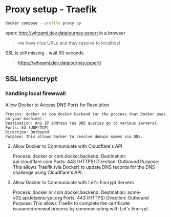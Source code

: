 # Proxy setup - Traefik

```bash
docker compose --profile proxy up
```

open: http://whoami.dev.datajourney.expert in a browser

> we have nice URLs and they resolve to localhost

SSL is still missing - wait 90 seconds

> https://whoami.dev.datajourney.expert/

## SSL letsencrypt

### handling local firewwall

Allow Docker to Access DNS Ports for Resolution

    Process: docker or com.docker.backend (or the process that Docker uses on your machine).
    Destination: Any IP address (as DNS queries go to various servers).
    Ports: 53 (UDP/TCP)
    Direction: Outbound
    Purpose: This allows Docker to resolve domain names via DNS.

2. Allow Docker to Communicate with Cloudflare's API

    Process: docker or com.docker.backend.
    Destination: api.cloudflare.com
    Ports: 443 (HTTPS)
    Direction: Outbound
    Purpose: This allows Traefik (via Docker) to update DNS records for the DNS challenge using Cloudflare's API.

3. Allow Docker to Communicate with Let's Encrypt Servers

    Process: docker or com.docker.backend.
    Destination: acme-v02.api.letsencrypt.org
    Ports: 443 (HTTPS)
    Direction: Outbound
    Purpose: This allows Traefik to complete the certificate issuance/renewal process by communicating with Let's Encrypt.